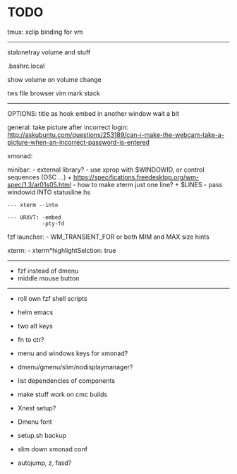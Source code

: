 # TODO

tmux:
    xclip binding for vm

--------------

stalonetray volume and stuff

.bashrc.local

show volume on volume change

tws
file browser
vim mark stack

--------------

OPTIONS:
    title as hook
    embed in another window
    wait a bit

general:
    take picture after incorrect login:
        http://askubuntu.com/questions/253189/can-i-make-the-webcam-take-a-picture-when-an-incorrect-password-is-entered

xmonad:

minibar:
    - external library?
    - use xprop with $WINDOWID, or control sequences (OSC ...)
        + https://specifications.freedesktop.org/wm-spec/1.3/ar01s05.html
    - how to make xterm just one line?
        + $LINES
    - pass windowid INTO statusline.hs

    --- xterm --into

    --- URXVT: -embed
               -pty-fd
        

fzf launcher:
    - WM_TRANSIENT_FOR or both MIM and MAX size hints

xterm:
    - xterm\*highlightSelction: true

---

*   fzf instead of dmenu
*   middle mouse button

---

*   roll own fzf shell scripts

*   helm emacs
*   two alt keys
*   fn to ctr?
*   menu and windows keys for xmonad?

*   dmenu/gmenu/slim/nodisplaymanager?

*   list dependencies of components
*   make stuff work on cmc builds

*   Xnest setup?
*   Dmenu font
*   setup.sh backup
*   slim down xmonad conf
*   autojump, z, fasd?
